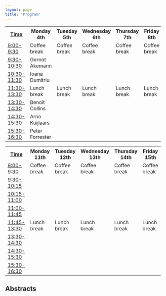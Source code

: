 ```yaml
---
layout: page
title: "Program"
---
```


<style>
        table{overflow-y: hidden;}
        .t0{background-color:LightGray; border: 3px black}
        .t1{background-color:#f1948a; border: 1px solid gray}
        .t2{background-color:#f8c471; border: 1px solid gray}
        .t3{background-color:#82e0aa; border: 1px solid gray}
        .t4{background-color:#85c1e9; border: 1px solid gray}
        .t5{background-color:#d2b4de; border: 1px solid gray}
        .t6{background-color:WhiteSmoke; border: 1px solid gray}
</style>

<body>
  <table>
    <tr>
      <th style="t0"><u>Time</u></th>
      <th style="t0">Monday 4th</th>
      <th style="t0">Tuesday 5th</th>
      <th style="t0">Wednesday 6th</th>
      <th style="t0">Thursday 7th</th>
      <th style="t0">Friday 8th</th>
    </tr>
    <tr>
      <td style="t0"><u>9:00-9:30</u></td>
      <td style="t6">Coffee break</td>
      <td style="t6">Coffee break</td>
      <td style="t6">Coffee break</td>
      <td style="t6">Coffee break</td>
      <td style="t6">Coffee break</td>
    </tr>
    <tr>
      <td style="t0"><u>9:30-10:30</u></td>
      <td style="t1">Gernot Akemann</td>
      <td style="t6"></td>
      <td style="t6"></td>
      <td style="t6"></td>
      <td style="t6"></td>
    </tr>
    <tr>
      <td style="t0"><u>10:30-11:30</u></td>
      <td style="t2">Ioana Dumitriu</td>
      <td style="t6"></td>
      <td style="t6"></td>
      <td style="t6"></td>
      <td style="t6"></td>
    </tr>
    <tr>
      <td style="t0"><u>11:30-13:30</u></td>
      <td style="t6">Lunch break</td>
      <td style="t6">Lunch break</td>
      <td style="t6">Lunch break</td>
      <td style="t6">Lunch break</td>
      <td style="t6">Lunch break</td>
    </tr>
    <tr>
      <td style="t0"><u>13:30-14:30</u></td>
      <td style="t3">Benoît Collins</td>
      <td style="t6"></td>
      <td style="t6"></td>
      <td style="t6"></td>
      <td style="t6"></td>
    </tr>
    <tr>
      <td style="t0"><u>14:30-15:30</u></td>
      <td style="t4">Arno Kuijlaars</td>
      <td style="t6"></td>
      <td style="t6"></td>
      <td style="t6"></td>
      <td style="t6"></td>
    </tr>
    <tr>
      <td style="t0"><u>15:30-16:30</u></td>
      <td style="t5">Peter Forrester</td>
      <td style="t6"></td>
      <td style="t6"></td>
      <td style="t6"></td>
      <td style="t6"></td>
    </tr>
  </table>
  <table>
    <tr>
      <th style="t0"><u>Time</u></th>
      <th style="t0">Monday 11th</th>
      <th style="t0">Tuesday 12th</th>
      <th style="t0">Wednesday 13th</th>
      <th style="t0">Thursday 14th</th>
      <th style="t0">Friday 15th</th>
    </tr>
    <tr>
      <td style="t0"><u>9:00-9:30</u></td>
      <td style="t6">Coffee break</td>
      <td style="t6">Coffee break</td>
      <td style="t6">Coffee break</td>
      <td style="t6">Coffee break</td>
      <td style="t6">Coffee break</td>
    </tr>
    <tr>
      <td style="t0"><u>9:30-10:15</u></td>
      <td style="t1"></td>
      <td style="t6"></td>
      <td style="t6"></td>
      <td style="t6"></td>
      <td style="t6"></td>
    </tr>
    <tr>
      <td style="t0"><u>10:15-11:00</u></td>
      <td style="t2"></td>
      <td style="t6"></td>
      <td style="t6"></td>
      <td style="t6"></td>
      <td style="t6"></td>
    </tr>
    <tr>
      <td style="t0"><u>11:00-11:45</u></td>
      <td style="t2"></td>
      <td style="t6"></td>
      <td style="t6"></td>
      <td style="t6"></td>
      <td style="t6"></td>
    </tr>
    <tr>
      <td style="t0"><u>11:45-13:30</u></td>
      <td style="t6">Lunch break</td>
      <td style="t6">Lunch break</td>
      <td style="t6">Lunch break</td>
      <td style="t6">Lunch break</td>
      <td style="t6">Lunch break</td>
    </tr>
    <tr>
      <td style="t0"><u>13:30-14:30</u></td>
      <td style="t3"></td>
      <td style="t6"></td>
      <td style="t6"></td>
      <td style="t6"></td>
      <td style="t6"></td>
    </tr>
    <tr>
      <td style="t0"><u>14:30-15:30</u></td>
      <td style="t4"></td>
      <td style="t6"></td>
      <td style="t6"></td>
      <td style="t6"></td>
      <td style="t6"></td>
    </tr>
    <tr>
      <td style="t0"><u>15:30-16:30</u></td>
      <td style="t5"></td>
      <td style="t6"></td>
      <td style="t6"></td>
      <td style="t6"></td>
      <td style="t6"></td>
    </tr>
  </table>

  <h2>Abstracts</h2>
</body>
